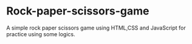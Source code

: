 # Rock-paper-scissors-game
A simple rock paper scissors game using HTML,CSS and JavaScript for practice using some logics.
